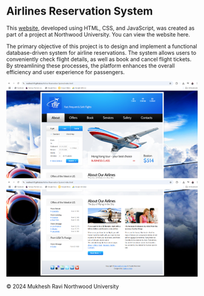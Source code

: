 # Airlines Reservation System

This [website]([url](https://mukhesh19.github.io/Airline-Reservation-System/index.html)), developed using HTML, CSS, and JavaScript, was created as part of a project at Northwood University. You can view the website here.

The primary objective of this project is to design and implement a functional database-driven system for airline reservations. The system allows users to conveniently check flight details, as well as book and cancel flight tickets. By streamlining these processes, the platform enhances the overall efficiency and user experience for passengers.

<img src="images/Screenshot 2025-04-11 132646.png" alt="Home Page" width="900"/>
<img src="images/Screenshot 2025-04-11 132803.png" alt="Home Page" width="900"/>

© 2024 Mukhesh Ravi
Northwood University
